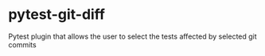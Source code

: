 # pytest-git-diff

Pytest plugin that allows the user to select the tests affected by selected git commits
